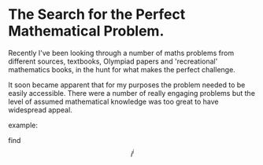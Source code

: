 # The Search for the Perfect Mathematical Problem.

Recently I've been looking through a number of maths problems from different sources, textbooks, Olympiad papers and 'recreational' mathematics books, in the hunt for what makes the perfect challenge.

It soon became apparent that for my purposes the problem needed to be easily accessible. There were a number of really engaging problems but the level of assumed mathematical knowledge was too great to have widespread appeal.

example:

find 
$$
i^i 
$$


